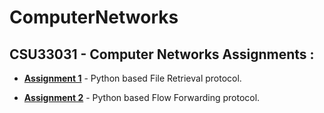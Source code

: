 # ComputerNetworks

## CSU33031 - Computer Networks Assignments :

- [**Assignment 1**](https://github.com/azizosharke/ComputerNetworks/tree/main/Assignment1) - Python based File Retrieval protocol.

- [**Assignment 2**](https://github.com/azizosharke/ComputerNetworks/tree/main/Assignment2) - Python based Flow Forwarding protocol. 
